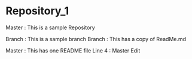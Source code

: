 # Repository_1
Master : This is a sample Repository

Branch : This is a sample branch
Branch : This has a copy of ReadMe.md

Master : This has one README file
Line 4 : Master Edit

